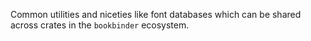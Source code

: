 Common utilities and niceties like font databases which can be shared across crates in the `bookbinder` ecosystem.
